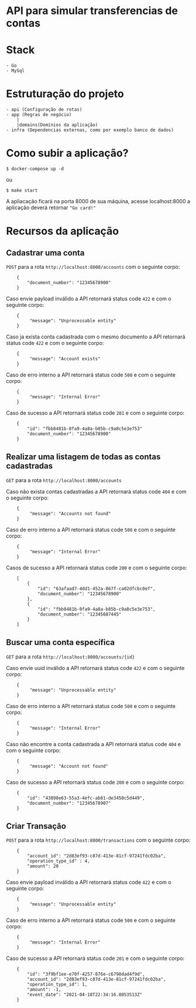# API para simular transferencias de contas

# Stack
    - Go
    - MySql

# Estruturação do projeto
    - api (Configuração de rotas)
    - app (Regras de negócio)
        |
        |domains(Domínios da aplicação)
    - infra (Dependencias externas, como por exemplo banco de dados)

# Como subir a aplicação?
```shell
$ docker-compose up -d
```
ou
```shell
$ make start
```

A apliacação ficará na porta 8000 de sua máquina, acesse localhost:8000 a aplicação deverá retornar `"Go card!"`

# Recursos da aplicação

## Cadastrar uma conta
`POST` para a rota `http://localhost:8000/accounts` com o seguinte corpo: 
```
    {
	    "document_number": "12345678900"
    }
```

 Caso envie payload inválido a API retornará status code `422` e com o seguinte corpo: 
```
    {
         "message": "Unprocessable entity"
    }
```

 Caso ja exista conta cadastrada com o mesmo documento a API retornará status code `422` e com o seguinte corpo: 
```
    {
         "message": "Account exists"
    }
```

Caso de erro interno a API retornará status code `500` e com o seguinte corpo:
```
    {
         "message": "Internal Error"
    }
```

Caso de sucesso a API retornará status code `201` e com o seguinte corpo:
```
    {
        "id": "fbb8481b-0fa9-4a8a-b85b-c9a8c5e3e753"
        "document_number": "12345678900"
    }
```

## Realizar uma listagem de todas as contas cadastradas
`GET` para a rota `http://localhost:8000/accounts`

Caso não exista contas cadastradas a API retornará status code `404` e com o seguinte corpo: 
```
    {
         "message": "Accounts not found"
    }
```

Caso de erro interno a API retornará status code `500` e com o seguinte corpo:
```
    {
         "message": "Internal Error"
    }
```

Casos de sucesso a API retornará status code `200` e com o seguinte corpo:
```
    [
        {
            "id": "63afaad7-4dd1-452a-867f-ca02dfcbc0ef",
            "document_number": "12345678900"
        },
        {
            "id": "fbb8481b-0fa9-4a8a-b85b-c9a8c5e3e753",
            "document_number": "12345687445"
        }
    ]
```

## Buscar uma conta específica
`GET` para a rota `http://localhost:8000/accounts/{id}`

 Caso envie uuid inválido a API retornará status code `422` e com o seguinte corpo: 
```
    {
         "message": "Unprocessable entity"
    }
```

Caso de erro interno a API retornará status code `500` e com o seguinte corpo:
```
    {
         "message": "Internal Error"
    }
```

Caso não encontre a conta cadastrada a API retornará status code `404` e com o seguinte corpo: 
```
    {
         "message": "Account not found"
    }
```

Caso de sucesso a API retornará status code `200` e com o seguinte corpo:
```
    {
        "id": "43898e63-55a3-4efc-ab81-de3450c5d449",
        "document_number": "12345678907"
    }
```

## Criar Transação
`POST` para a rota `http://localhost:8000/transactions` com o seguinte corpo: 
```
    {
        "account_id": "2d83ef93-c87d-413e-81cf-97241fdc02ba",
        "operation_type_id" : 4,
        "amount": 20
    }
```

 Caso envie payload inválido a API retornará status code `422` e com o seguinte corpo: 
```
    {
         "message": "Unprocessable entity"
    }
```

Caso de erro interno a API retornará status code `500` e com o seguinte corpo:
```
    {
         "message": "Internal Error"
    }
```

Caso de sucesso a API retornará status code `201` e com o seguinte corpo:
```
    {
        "id": "3f9bf1ee-e70f-4257-876e-c6798dad4f9d",
        "account_id": "2d83ef93-c87d-413e-81cf-97241fdc02ba",
        "operation_type_id": 1,
        "amount": -1,
        "event_date": "2021-04-18T22:34:16.8053513Z"
    }
```

